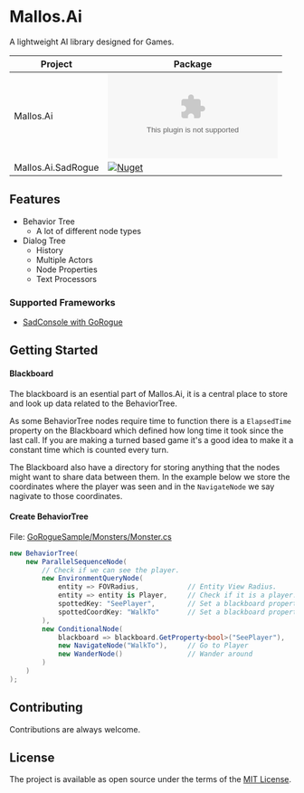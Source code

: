 # Mallos.Ai
A lightweight AI library designed for Games.

|Project|Package|
|---|---|
|Mallos.Ai|[![Nuget](https://img.shields.io/nuget/v/Mallos.Ai)](https://www.nuget.org/packages/Mallos.Ai)|
|Mallos.Ai.SadRogue|[![Nuget](https://img.shields.io/nuget/v/Mallos.Ai.SadRogue)](https://www.nuget.org/packages/Mallos.Ai.SadRogue)|

## Features
- Behavior Tree
  - A lot of different node types
- Dialog Tree
  - History
  - Multiple Actors
  - Node Properties
  - Text Processors

### Supported Frameworks
* [SadConsole with GoRogue](https://github.com/thesadrogue/SadConsole.GoRogueHelpers)

## Getting Started

#### Blackboard
The blackboard is an esential part of Mallos.Ai, it is a central place to store and look up data related to the BehaviorTree.

As some BehaviorTree nodes require time to function there is a `ElapsedTime` property on the Blackboard which defined how long time it took since the last call. If you are making a turned based game it's a good idea to make it a constant time which is counted every turn.

The Blackboard also have a directory for storing anything that the nodes might want to share data between them. In the example below we store the coordinates where the player was seen and in the `NavigateNode` we say nagivate to those coordinates.

#### Create BehaviorTree
File: [GoRogueSample/Monsters/Monster.cs](https://github.com/erictuvesson/Mallos.Ai/blob/master/samples/GoRogueSample/Monsters/Monster.cs#L40-L55)
```cs
new BehaviorTree(
    new ParallelSequenceNode(
        // Check if we can see the player.
        new EnvironmentQueryNode(
            entity => FOVRadius,            // Entity View Radius.
            entity => entity is Player,     // Check if it is a player.
            spottedKey: "SeePlayer",        // Set a blackboard property with true or false.
            spottedCoordKey: "WalkTo"       // Set a blackboard property with the found coords.
        ),
        new ConditionalNode(
            blackboard => blackboard.GetProperty<bool>("SeePlayer"),
            new NavigateNode("WalkTo"),     // Go to Player
            new WanderNode()                // Wander around
        )
    )
);
```

## Contributing
Contributions are always welcome.

## License
The project is available as open source under the terms of the [MIT License](http://opensource.org/licenses/MIT).
